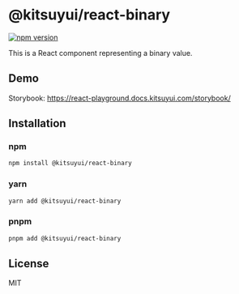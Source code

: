# @kitsuyui/react-binary

[![npm version](https://badge.fury.io/js/@kitsuyui%2Freact-binary.svg)](https://badge.fury.io/js/@kitsuyui%2Freact-binary)

This is a React component representing a binary value.

## Demo

Storybook: https://react-playground.docs.kitsuyui.com/storybook/

## Installation

### npm

```sh
npm install @kitsuyui/react-binary
```

### yarn

```sh
yarn add @kitsuyui/react-binary
```

### pnpm

```sh
pnpm add @kitsuyui/react-binary
```

## License

MIT
